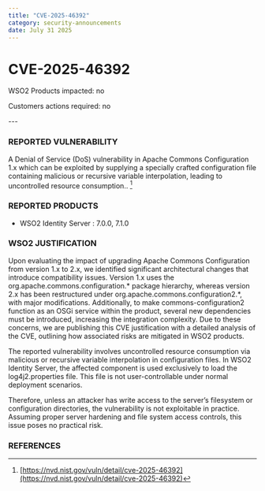 ```yaml
---
title: "CVE-2025-46392"
category: security-announcements
date: July 31 2025
---
```


# CVE-2025-46392

<p class="doc-info">WSO2 Products impacted: no</p>
<p class="doc-info">Customers actions required: no</p>
---

### REPORTED VULNERABILITY

A Denial of Service (DoS) vulnerability in Apache Commons Configuration 1.x which can be exploited by supplying a specially crafted configuration file containing malicious or recursive variable interpolation, leading to uncontrolled resource consumption.. [^1]

### REPORTED PRODUCTS

- WSO2 Identity Server : 7.0.0, 7.1.0

### WSO2 JUSTIFICATION

Upon evaluating the impact of upgrading Apache Commons Configuration from version 1.x to 2.x, we identified significant architectural changes that introduce compatibility issues. Version 1.x uses the org.apache.commons.configuration.* package hierarchy, whereas version 2.x has been restructured under org.apache.commons.configuration2.*, with major modifications. Additionally, to make commons-configuration2 function as an OSGi service within the product, several new dependencies must be introduced, increasing the integration complexity. Due to these concerns, we are publishing this CVE justification with a detailed analysis of the CVE, outlining how associated risks are mitigated in WSO2 products.

The reported vulnerability involves uncontrolled resource consumption via malicious or recursive variable interpolation in configuration files. In WSO2 Identity Server, the affected component is used exclusively to load the log4j2.properties file. This file is not user-controllable under normal deployment scenarios.

Therefore, unless an attacker has write access to the server’s filesystem or configuration directories, the vulnerability is not exploitable in practice. Assuming proper server hardening and file system access controls, this issue poses no practical risk.

### REFERENCES
[^1]: [https://nvd.nist.gov/vuln/detail/cve-2025-46392](https://nvd.nist.gov/vuln/detail/cve-2025-46392)
